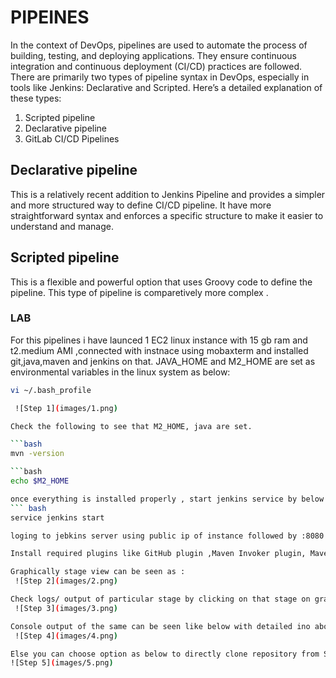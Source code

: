 # PIPEINES
In the context of DevOps, pipelines are used to automate the process of building, testing, and deploying applications. They ensure continuous integration and continuous deployment (CI/CD) practices are followed. There are primarily two types of pipeline syntax in DevOps, especially in tools like Jenkins: Declarative and Scripted. Here’s a detailed explanation of these types:

1. Scripted pipeline
2. Declarative pipeline 
3. GitLab CI/CD Pipelines

## Declarative pipeline 
This is a relatively recent addition to Jenkins Pipeline and provides a simpler and more structured way to define CI/CD pipeline. It have more straightforward syntax and enforces a specific structure to make it easier to understand and manage.

## Scripted pipeline
This is a flexible and powerful option that uses Groovy code to define the pipeline. This type of pipeline is comparetively more complex .

### LAB
For this pipelines i have launced 1 EC2 linux instance with 15 gb ram and t2.medium AMI ,connected with instnace using mobaxterm and installed git,java,maven and jenkins on that.
JAVA_HOME and M2_HOME are set as environmental variables in the linux system as below:

```bash
vi ~/.bash_profile

 ![Step 1](images/1.png)

Check the following to see that M2_HOME, java are set.

```bash
mvn -version

```bash
echo $M2_HOME

once everything is installed properly , start jenkins service by below command
``` bash
service jenkins start

loging to jebkins server using public ip of instance followed by :8080

Install required plugins like GitHub plugin ,Maven Invoker plugin, Maven Integration plugin, Pipeline: Stage View Plugin , Pipeline 

Graphically stage view can be seen as :
 ![Step 2](images/2.png)

Check logs/ output of particular stage by clicking on that stage on graphical view as below:
 ![Step 3](images/3.png)

Console output of the same can be seen like below with detailed ino about the stages:
 ![Step 4](images/4.png)

Else you can choose option as below to directly clone repository from SCM as below:
![Step 5](images/5.png)